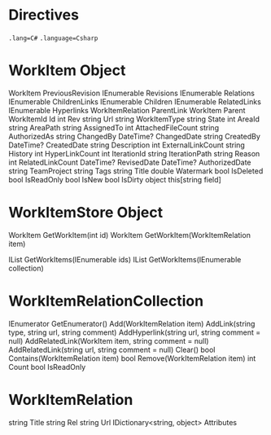 # Directives

`.lang=C#`
`.language=Csharp`

# WorkItem Object

WorkItem PreviousRevision
IEnumerable<WorkItem> Revisions
IEnumerable<WorkItemRelation> Relations
IEnumerable<WorkItemRelation> ChildrenLinks
IEnumerable<WorkItem> Children
IEnumerable<WorkItemRelation> RelatedLinks
IEnumerable<WorkItemRelation> Hyperlinks
WorkItemRelation ParentLink
WorkItem Parent
WorkItemId<int> Id
int Rev
string Url
string WorkItemType
string State
int AreaId
string AreaPath
string AssignedTo
int AttachedFileCount
string AuthorizedAs
string ChangedBy
DateTime? ChangedDate
string CreatedBy
DateTime? CreatedDate
string Description
int ExternalLinkCount
string History
int HyperLinkCount
int IterationId
string IterationPath
string Reason
int RelatedLinkCount
DateTime? RevisedDate
DateTime? AuthorizedDate
string TeamProject
string Tags
string Title
double Watermark
bool IsDeleted
bool IsReadOnly
bool IsNew
bool IsDirty
object this[string field]

# WorkItemStore Object

WorkItem GetWorkItem(int id)
WorkItem GetWorkItem(WorkItemRelation item)

IList<WorkItem> GetWorkItems(IEnumerable<int> ids)
IList<WorkItem> GetWorkItems(IEnumerable<WorkItemRelation> collection)

# WorkItemRelationCollection

IEnumerator<WorkItemRelation> GetEnumerator()
Add(WorkItemRelation item)
AddLink(string type, string url, string comment)
AddHyperlink(string url, string comment = null)
AddRelatedLink(WorkItem item, string comment = null)
AddRelatedLink(string url, string comment = null)
Clear()
bool Contains(WorkItemRelation item)
bool Remove(WorkItemRelation item)
int Count
bool IsReadOnly

# WorkItemRelation

string Title
string Rel
string Url
IDictionary<string, object> Attributes